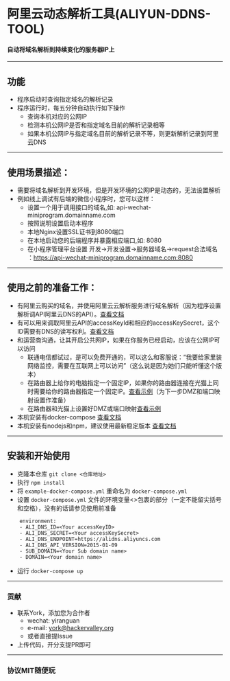 # 阿里云动态解析工具(ALIYUN-DDNS-TOOL)
#### 自动将域名解析到持续变化的服务器IP上

------

## 功能
  - 程序启动时查询指定域名的解析记录
  - 程序运行时，每五分钟自动执行如下操作
    - 查询本机对应的公网IP
    - 检测本机公网IP是否和指定域名目前的解析记录相等
    - 如果本机公网IP与指定域名目前的解析记录不等，则更新解析记录到阿里云DNS

------

## 使用场景描述：
  - 需要将域名解析到开发环境，但是开发环境的公网IP是动态的，无法设置解析
  - 例如线上调试有后端的微信小程序时，您可以这样：
    - 设置一个用于调用接口的域名,如: api-wechat-miniprogram.domainname.com
    - 按照说明设置启动本程序
    - 本地Nginx设置SSL证书到8080端口
    - 在本地启动您的后端程序并暴露相应端口,如: 8080
    - 在小程序管理平台设置 开发->开发设置->服务器域名->request合法域名 ：https://api-wechat-miniprogram.domainname.com:8080

------

## 使用之前的准备工作：
  - 有阿里云购买的域名，并使用阿里云云解析服务进行域名解析（因为程序设置解析调API阿里云DNS的API）。[查看文档](https://help.aliyun.com/knowledge_list/121109.html?spm=a2c4g.11186623.6.570.55fa6fd8ob7hcG)
  - 有可以用来调取阿里云API的accessKeyId和相应的accessKeySecret，这个ID需要有DNS的读写权利。[查看文档](https://help.aliyun.com/document_detail/61723.html?spm=5176.11065259.1996646101.searchclickresult.5ca4158e47eh5i)
  - 和运营商沟通，让其开启公共网IP，如果在你服务已经启动，应该在公网IP可以访问
    - 联通电信都试过，是可以免费开通的，可以这么和客服说：“我要给家里装网络监控，需要在互联网上可以访问”（这么说是因为她们只能听懂这个版本）
    - 在路由器上给你的电脑指定一个固定IP，如果你的路由器连接在光猫上同时需要给你的路由器指定一个固定IP。[查看示例](https://jingyan.baidu.com/article/647f01151db5677f2148a8de.html)（为下一步DMZ和端口映射设置作准备）
    - 在路由器和光猫上设置好DMZ或端口映射[查看示例](https://jingyan.baidu.com/article/fdbd42779f7136b89e3f48e0.html)
  - 本机安装有docker-compose [查看文档](https://docs.docker.com/compose/install/)
  - 本机安装有nodejs和npm，建议使用最新稳定版本 [查看文档](https://nodejs.org/en/)

------

## 安装和开始使用
  - 克隆本仓库 `git clone <仓库地址>`
  - 执行 `npm install`
  - 将 `example-docker-compose.yml` 重命名为 `docker-compose.yml`
  - 设置 `docker-compose.yml` 文件的环境变量<>包裹的部分（一定不能留尖括号和空格），没有的话请参见使用前准备
  ```
      environment: 
      - ALI_DNS_ID=<Your accessKeyID>
      - ALI_DNS_SECRET=<Your accessKeySecret>
      - ALI_DNS_ENDPOINT=https://alidns.aliyuncs.com
      - ALI_DNS_API_VERSION=2015-01-09
      - SUB_DOMAIN=<Your Sub domain name>
      - DOMAIN=<Your domain name>
  ```
  - 运行 `docker-compose up`

------

### 贡献
  - 联系York，添加您为合作者
    - wechat: yiranguan
    - e-mail: york@hackervalley.org
    - 或者直接提Issue
  - 上传代码，开分支提PR即可

------

### 协议MIT随便玩
